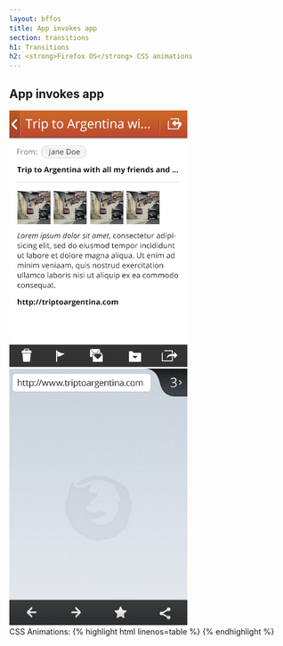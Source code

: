 ```yaml
---
layout: bffos
title: App invokes app
section: transitions
h1: Transitions
h2: <strong>Firefox OS</strong> CSS animations
---
```


## App invokes app

<section class="transition">
  <article id="example-invoke" class="phone-frame">
    <section class="full frame dark">
      <div class="play">
        <span class="glow"></span>
        <span class="shape"></span>
      </div>
      <div class="statusbar"></div>
      <div class="apps-container">
        <div id="invoke-app-1" class="app">
          <div class="overlay"></div>
          <img src="../images/transitions/email.png" alt="app background"/>
        </div>
        <div id="invoke-app-2" class="app">
          <div class="overlay"></div>
          <img src="../images/transitions/browser.png" alt="app background"/>
        </div>
      </div>
    </article>
  </section>
  <label>CSS Animations:</label>
  {% highlight html linenos=table %}
  {% endhighlight %}
</section>